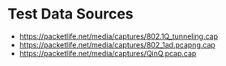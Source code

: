 # Test Data Sources

- https://packetlife.net/media/captures/802.1Q_tunneling.cap
- https://packetlife.net/media/captures/802_1ad.pcapng.cap
- https://packetlife.net/media/captures/QinQ.pcap.cap
